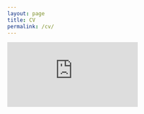 ```yaml
---
layout: page
title: CV
permalink: /cv/
---
```


<embed src="https://github.com/marcyshieh/marcyshieh.github.io/blob/dd3fb1c9c6d7cacf87e025baf410ad39df18918c/files/shieh_cv.pdf" type="application/pdf"/>
